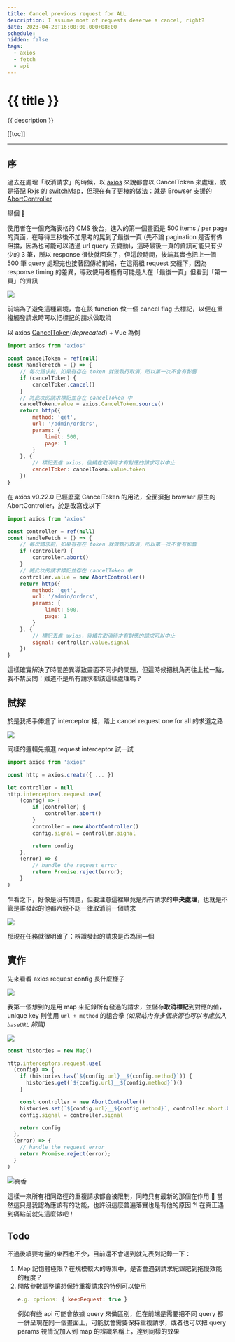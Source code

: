 ```yaml
---
title: Cancel previous request for ALL
description: I assume most of requests deserve a cancel, right?
date: 2023-04-28T16:00:00.000+08:00
schedule:
hidden: false
tags:
  - axios
  - fetch
  - api
---
```


# {{ title }}

{{ description }}

[[toc]]

---

## 序

過去在處理「取消請求」的時候，以 [axios](https://axios-http.com/) 來說都會以 CancelToken 來處理，或是搭配 Rxjs 的 [switchMap](https://rxjs.dev/api/index/function/switchMap)，但現在有了更棒的做法：就是 Browser 支援的 [AbortController](https://developer.mozilla.org/en-US/docs/Web/API/AbortController)

舉個 🌰

使用者在一個充滿表格的 CMS 後台，進入的第一個畫面是 500 items / per page 的頁面，在等待三秒後不加思考的晃到了最後一頁 (先不論 pagination 是否有做阻擋，因為也可能可以透過 url query 去變動)，這時最後一頁的資訊可能只有少少的 3 筆，所以 response 很快就回來了，但這段時間，後端其實也把上一個 500 筆 query 處理完也接著回傳給前端，在這兩組 request 交纏下，因為 response timing 的差異，導致使用者極有可能是人在「最後一頁」但看到「第一頁」的資訊

![](https://howtohow.notion.site/image/https%3A%2F%2Fs3-us-west-2.amazonaws.com%2Fsecure.notion-static.com%2F2b604815-0236-4a93-b39e-ba9cae1bc205%2FUntitled.png?id=97daf153-f9c2-44ea-8045-4bb050130006&table=block&spaceId=97e46578-ab72-4131-b5e5-cf4f9a6129f1&width=770&userId=&cache=v2)

前端為了避免這種窘境，會在該 function 做一個 cancel flag 去標記，以便在重複觸發請求時可以把標記的請求做取消

以 axios [CancelToken](https://github.com/axios/axios#canceltoken-deprecated)(*deprecated*) + Vue 為例

```jsx {6,7,8,10,20}
import axios from 'axios'

const cancelToken = ref(null)
const handleFetch = () => {
	// 每次請求前，如果有存在 token 就做執行取消，所以第一次不會有影響
	if (cancelToken) {
		cancelToken.cancel()
	}
	// 將此次的請求標記並存在 cancelToken 中
	cancelToken.value = axios.CancelToken.source()
	return http({
		method: 'get',
		url: '/admin/orders',
		params: {
			limit: 500,
			page: 1
		}
	}, {
		// 標記丟進 axios，後續在取消時才有對應的請求可以中止
		cancelToken: cancelToken.value.token
	})
}
```

在 axios v0.22.0 已經廢棄 CancelToken 的用法，全面擁抱 browser 原生的 AbortController，於是改寫成以下

```jsx {6,7,8,10,20}
import axios from 'axios'

const controller = ref(null)
const handleFetch = () => {
	// 每次請求前，如果有存在 token 就做執行取消，所以第一次不會有影響
	if (controller) {
		controller.abort()
	}
	// 將此次的請求標記並存在 cancelToken 中
	controller.value = new AbortController()
	return http({
		method: 'get',
		url: '/admin/orders',
		params: {
			limit: 500,
			page: 1
		}
	}, {
		// 標記丟進 axios，後續在取消時才有對應的請求可以中止
		signal: controller.value.signal
	})
}
```

這樣確實解決了時間差異導致畫面不同步的問題，但這時候把視角再往上拉一點，我不禁反問：難道不是所有請求都該這樣處理嗎？

## 試探

於是我把手伸進了 interceptor 裡，踏上 cancel request one for all 的求道之路

![](https://howtohow.notion.site/image/https%3A%2F%2Fs3-us-west-2.amazonaws.com%2Fsecure.notion-static.com%2Fa0e4e774-91d4-4394-bbc2-7c799aa85ca5%2FUntitled.png?id=99d6499c-3ce5-42eb-bcd4-bf5888bafe7d&table=block&spaceId=97e46578-ab72-4131-b5e5-cf4f9a6129f1&width=670&userId=&cache=v2)

同樣的邏輯先搬進 request interceptor 試一試

```jsx
import axios from 'axios'

const http = axios.create({ ... })

let controller = null
http.interceptors.request.use(
	(config) => {
		if (controller) {
			controller.abort()
		}
		controller = new AbortController()
		config.signal = controller.signal

		return config
	},
	(error) => {
		// handle the request error
		return Promise.reject(error);
	}
)
```

乍看之下，好像是沒有問題，但要注意這裡畢竟是所有請求的**中央處理**，也就是不管是誰發起的他都六親不認一律取消前一個請求

![](https://howtohow.notion.site/image/https%3A%2F%2Fs3-us-west-2.amazonaws.com%2Fsecure.notion-static.com%2F488acddd-2ca3-4d0d-93aa-c89f03a9061d%2FUntitled.png?id=7439462c-ccc8-47ff-b226-100ad3fc5709&table=block&spaceId=97e46578-ab72-4131-b5e5-cf4f9a6129f1&width=480&userId=&cache=v2)

那現在任務就很明確了：辨識發起的請求是否為同一個

## 實作

先來看看 axios request config 長什麼樣子

![](https://howtohow.notion.site/image/https%3A%2F%2Fs3-us-west-2.amazonaws.com%2Fsecure.notion-static.com%2F638d6273-5070-47e6-91ac-cf951e1f5a2b%2FCleanShot_2023-04-28_at_11.31.22.png?id=791e72b1-269a-4f69-87c5-728c0f7d106c&table=block&spaceId=97e46578-ab72-4131-b5e5-cf4f9a6129f1&width=1720&userId=&cache=v2)

我第一個想到的是用 map 來記錄所有發過的請求，並儲存**取消標記**到對應的值，unique key 則使用 `url + method` 的組合拳 *(如果站內有多個來源也可以考慮加入 `baseURL` 辨識)*

![](https://howtohow.notion.site/image/https%3A%2F%2Fs3-us-west-2.amazonaws.com%2Fsecure.notion-static.com%2Fc37ce436-286f-4af9-b95d-223ba65b35fa%2FCleanShot_2023-04-28_at_14.28.56.png?id=9e6dc9ad-81c8-44f2-b4c2-cef5c6baf5f9&table=block&spaceId=97e46578-ab72-4131-b5e5-cf4f9a6129f1&width=1120&userId=&cache=v2)

```jsx
const histories = new Map()

http.interceptors.request.use(
  (config) => {
    if (histories.has(`${config.url}__${config.method}`)) {
      histories.get(`${config.url}__${config.method}`)()
    }

    const controller = new AbortController()
    histories.set(`${config.url}__${config.method}`, controller.abort.bind(controller))
    config.signal = controller.signal

    return config
  },
  (error) => {
    // handle the request error
    return Promise.reject(error);
  }
)
```

![真香](https://howtohow.notion.site/image/https%3A%2F%2Fs3-us-west-2.amazonaws.com%2Fsecure.notion-static.com%2Fbabf974c-e1b6-4398-a63e-7acfccdb64d0%2FUntitled.png?id=90aca5a5-6bce-4b5b-8dcd-f933cfc6ba39&table=block&spaceId=97e46578-ab72-4131-b5e5-cf4f9a6129f1&width=480&userId=&cache=v2)

這樣一來所有相同路徑的重複請求都會被限制，同時只有最新的那個在作用 🤘 當然這只是我認為應該有的功能，也許沒這麼普遍落實也是有他的原因 ?! 在真正遇到痛點前就先這麼做吧！

## Todo

不過後續要考量的東西也不少，目前還不會遇到就先表列記錄一下：

1. Map 記憶體極限？在規模較大的專案中，是否會遇到請求紀錄肥到拖慢效能的程度？
2. 開放參數調整讓想保持重複請求的特例可以使用
    ```jsx
    e.g. options: { keepRequest: true }
    ```
    例如有些 api 可能會依據 query 來做區別，但在前端是需要把不同 query 都一併呈現在同一個畫面上，可能就會需要保持重複請求，或者也可以把 query params 視情況加入到 map 的辨識名稱上，達到同樣的效果